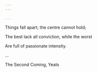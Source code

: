 ```yaml
---
---

...
```


Things fall apart; the centre cannot hold;

The best lack all conviction, while the worst

Are full of passionate intensity.

...

The Second Coming, Yeats
